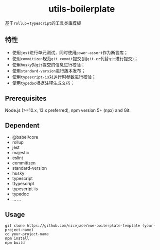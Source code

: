 <h1 align="center"><strong>utils-boilerplate</strong></h1>

基于`rollup`+`typescript`的工具类库模板

## 特性
- 使用`jest`进行单元测试，同时使用`power-assert`作为断言库；
- 使用`commitizen`规范`git commit`提交(用`git-cz`代替`git`进行提交)；
- 使用`husky`对`git`提交的信息进行校验；
- 使用`standard-version`进行版本发布；
- 使用`typescript-is`对运行时参数进行校验；
- 使用`typedoc`根据注释生成文档；

## Prerequisites
Node.js (>=10.x, 13.x preferred), npm version 5+ (npx) and Git.

## Dependent 
- @babel/core
- rollup
- jest
- majestic
- eslint
- commitizen
- standard-version
- husky
- typescript
- ttypescript
- typescript-is
- typedoc
- ... ...

## Usage
```
git clone https://github.com/nicejade/vue-boilerplate-template (your-project-name)
cd your-project-name
npm install
npm build
```